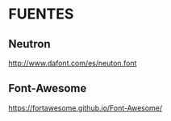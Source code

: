 # FUENTES
## Neutron
http://www.dafont.com/es/neuton.font
## Font-Awesome
https://fortawesome.github.io/Font-Awesome/